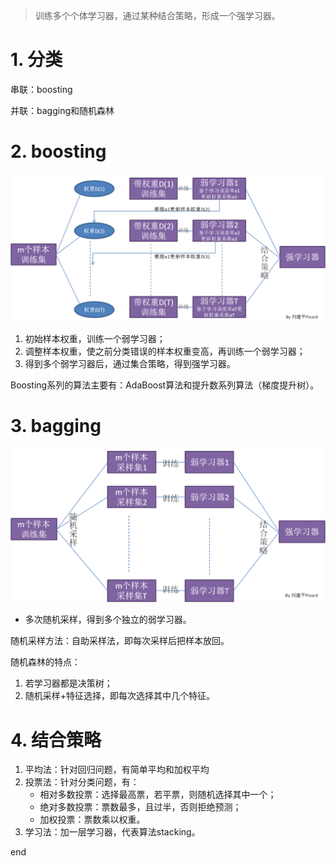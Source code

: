 > 训练多个个体学习器，通过某种结合策略，形成一个强学习器。



# 1. 分类

串联：boosting

并联：bagging和随机森林



# 2. boosting

![img](images/1042406-20161204194331365-2142863547.png)

1. 初始样本权重，训练一个弱学习器；
2. 调整样本权重，使之前分类错误的样本权重变高，再训练一个弱学习器；
3. 得到多个弱学习器后，通过集合策略，得到强学习器。



Boosting系列的算法主要有：AdaBoost算法和提升数系列算法（梯度提升树）。



# 3. bagging

![img](images/1042406-20161204200000787-1988863729.png)

* 多次随机采样，得到多个独立的弱学习器。



随机采样方法：自助采样法，即每次采样后把样本放回。

随机森林的特点：

1. 若学习器都是决策树；
2. 随机采样+特征选择，即每次选择其中几个特征。



# 4. 结合策略

1. 平均法：针对回归问题，有简单平均和加权平均
2. 投票法：针对分类问题，有：
   * 相对多数投票：选择最高票，若平票，则随机选择其中一个；
   * 绝对多数投票：票数最多，且过半，否则拒绝预测；
   * 加权投票：票数乘以权重。
3. 学习法：加一层学习器，代表算法stacking。



end